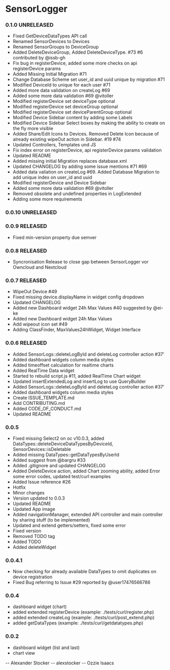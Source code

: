 # SensorLogger
### 0.1.0 UNRELEASED
  * Fixed GetDeviceDataTypes API call
  * Renamed SensorDevices to Devices
  * Renamed SensorGroups to DeviceGroup
  * Added DeleteDeviceGroup, Added DeleteDeviceType. #73 #6 contributed by @issb-gh
  * Fix bug in registerDevice, added some more checks on api registerDevice params
  * Added Missing Initial Migration #71
  * Change Database Scheme set user_id and uuid unique by migration #71
  * Modified DeviceId to unique for each user #71
  * Added more data validation on createLog #69
  * Added some more data validation #69 @vitoller
  * Modified registerDevice set deviceType optional
  * Modified registerDevice set deviceGroup optional
  * Modified registerDevice set deviceParentGroup optional 
  * Modified Device Sidebar content by adding some Labels
  * Modified Device Sidebar Select boxes by making the ability to create on the fly more visible
  * Added Share/Edit Icons to Devices. Removed Delete Icon because of already existing wipeOut action in Sidebar. #19 #74
  * Updated Controllers, Templates und JS
  * Fix index error on registerDevice, api registerDevice params validation
  * Updated README
  * Added missing initial Migration replaces database.xml
  * Updated CHANGELOG by adding some issue mentions #71 #69
  * Added data valiation on createLog #69. Added Database Migration to add unique index on user_id and uuid
  * Modified registerDevice and Device Sidebar
  * Added some more data validation #69 @vitoller
  * Removed obsolete and undefined properties in LogExtended
  * Adding some more requirements
  
### 0.0.10 UNRELEASED


### 0.0.9 RELEASED
  * Fixed min-version property due semver

### 0.0.8 RELEASED
  * Syncronisation Release to close gap between SensorLogger vor Owncloud and Nextcloud

### 0.0.7 RELEASED
  * WipeOut Device #49
  * Fixed missing device.displayName in widget config dropdown
  * Updated CHANGELOG
  * Added new Dashboard widget 24h Max Values #40 suggested by @ei-ke
  * Added new Dashboard widget 24h Max Values
  * Add wipeout icon set #49
  * Adding ClassFinder, MaxValues24hWidget, Widget Interface

### 0.0.6 RELEASED
  * Added SensorLogs::deleteLogById and deleteLog controller action #37'
  * Added dashboard widgets column media styles
  * Added timeoffset calculation for realtime charts
  * Added RealTime Data widget
  * Started to rebuild script.js #11, added RealTime Chart widget
  * Updated insertExtendedLog and insertLog to use QueryBuilder
  * Added SensorLogs::deleteLogById and deleteLog controller action #37'
  * Added dashboard widgets column media styles
  * Create ISSUE_TEMPLATE.md
  * Add CONTRIBUTING.md
  * Added CODE_OF_CONDUCT.md
  * Updated README
  
### 0.0.5
  * Fixed missing Select2 on oc v10.0.3, added DataTypes::deleteDeviceDataTypesByDeviceId, SensorDevices::isDeletable
  * Added missing DataTypes::getDataTypesByUserId
  * Added suggest from @bargru #33
  * Added .gitignore and updated CHANGELOG
  * Added DeleteDevice action, added Chart zooming ability, added Error some error codes, updated test/curl examples
  * Added Issue reference #26
  * Hotfix
  * Minor changes
  * Version updated to 0.0.3
  * Updated README
  * Updated App image
  * Added navigationManager, extended API controller and main controller by sharing stuff (to be implemented)
  * Updated and extend getters/setters, fixed some error
  * Fixed version
  * Removed TODO tag
  * Added TODO
  * Added deleteWidget

### 0.0.4.1

  * Now checking for already available DataTypes to omit duplicates on device registration
  * Fixed Bug referring to Issue #29 reported by @user17476566786

### 0.0.4

  * dashboard widget (chart)
  * added extended registerDevice (example: ./tests/curl/register.php)
  * added extended createLog (example: ./tests/curl/post_extend.php)
  * added getDataTypes (example: ./tests/curl/getdatatypes.php)

### 0.0.2

 * dashboard widget (list and last)
 * chart view

-- Alexander Stocker
-- alexstocker
-- Ozzie Isaacs

